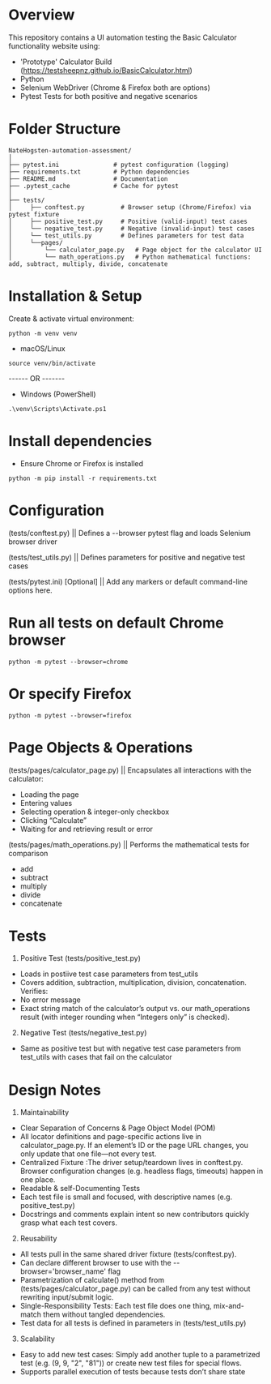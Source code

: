 # Overview
This repository contains a UI automation testing the Basic Calculator functionality website using:

- 'Prototype' Calculator Build (https://testsheepnz.github.io/BasicCalculator.html)
- Python
- Selenium WebDriver (Chrome & Firefox both are options)
- Pytest Tests for both positive and negative scenarios

# Folder Structure
```
NateHogsten-automation-assessment/
│       
├── pytest.ini               # pytest configuration (logging)
├── requirements.txt         # Python dependencies
├── README.md                # Documentation
├── .pytest_cache            # Cache for pytest
│
├── tests/
│     ├── conftest.py          # Browser setup (Chrome/Firefox) via pytest fixture
│     ├── positive_test.py     # Positive (valid-input) test cases
│     └── negative_test.py     # Negative (invalid-input) test cases
│     └── test_utils.py        # Defines parameters for test data
│     └──pages/
│         └── calculator_page.py   # Page object for the calculator UI
│         └── math_operations.py   # Python mathematical functions: add, subtract, multiply, divide, concatenate
```

# Installation & Setup
Create & activate virtual environment:

```
python -m venv venv
```

- macOS/Linux
```
source venv/bin/activate
```
------ OR -------
- Windows (PowerShell)
```
.\venv\Scripts\Activate.ps1
```

# Install dependencies

- Ensure Chrome or Firefox is installed

```
python -m pip install -r requirements.txt
```

# Configuration
(tests/conftest.py) || Defines a --browser pytest flag and loads Selenium browser driver

(tests/test_utils.py) || Defines parameters for positive and negative test cases

(tests/pytest.ini) [Optional] || Add any markers or default command-line options here.

# Run all tests on default Chrome browser
```
python -m pytest --browser=chrome
```
# Or specify Firefox
```
python -m pytest --browser=firefox
```

# Page Objects & Operations
(tests/pages/calculator_page.py) || Encapsulates all interactions with the calculator:
- Loading the page
- Entering values
- Selecting operation & integer-only checkbox
- Clicking “Calculate”
- Waiting for and retrieving result or error

(tests/pages/math_operations.py) || Performs the mathematical tests for comparison
- add
- subtract
- multiply
- divide
- concatenate

# Tests
1. Positive Test (tests/positive_test.py)

- Loads in postiive test case parameters from test_utils
- Covers addition, subtraction, multiplication, division, concatenation.
Verifies:
- No error message
- Exact string match of the calculator’s output vs. our math_operations result (with integer rounding when “Integers only” is checked).

2. Negative Test (tests/negative_test.py)

- Same as positive test but with negative test case parameters from test_utils with cases that fail on the calculator

# Design Notes

1. Maintainability

- Clear Separation of Concerns & Page Object Model (POM)
- All locator definitions and page-specific actions live in calculator_page.py. If an element’s ID or the page URL changes, you only update that one file—not every test.
- Centralized Fixture :The driver setup/teardown lives in conftest.py. Browser configuration changes (e.g. headless flags, timeouts) happen in one place.
- Readable & self-Documenting Tests
- Each test file is small and focused, with descriptive names (e.g. positive_test.py)
- Docstrings  and comments explain intent so new contributors quickly grasp what each test covers.

2. Reusability

- All tests pull in the same shared driver fixture (tests/conftest.py).
- Can declare different browser to use with the --browser='browser_name' flag 
- Parametrization of calculate() method from (tests/pages/calculator_page.py) can be called from any test without rewriting input/submit logic.
- Single-Responsibility Tests: Each test file does one thing, mix-and-match them without tangled dependencies.
- Test data for all tests is defined in parameters in (tests/test_utils.py)

3. Scalability
- Easy to add new test cases: Simply add another tuple to a parametrized test (e.g. (9, 9, "2", "81")) or create new test files for special flows.
- Supports parallel execution of tests because tests don’t share state
